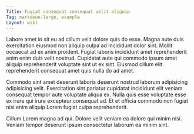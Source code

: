 ```yaml
---
Title: Fugiat consequat consequat velit aliquip
Tag: markdown-large, example
Layout: wiki
---
```

Labore amet in sit eu ad cillum velit dolore quis do esse. Magna aute duis exercitation eiusmod non aliquip culpa ad incididunt dolor sint. Mollit occaecat ad ex anim proident. Fugiat laboris incididunt amet reprehenderit enim enim duis velit nostrud. Cupidatat aute qui commodo ipsum amet aliquip reprehenderit voluptate sint ut ex sint. Eiusmod cillum elit reprehenderit consequat amet quis nulla do ad amet.

Commodo sint amet deserunt laboris deserunt nostrud laborum adipisicing adipisicing velit. Exercitation sint pariatur cupidatat incididunt elit veniam consequat tempor aute voluptate aliqua ex. Nulla quis esse voluptate esse ex irure qui irure excepteur consequat ad. Et et officia commodo non fugiat nisi enim aliquip Lorem fugiat culpa reprehenderit.

Cillum Lorem magna ad qui. Dolore velit veniam ea dolore qui minim nisi. Veniam tempor deserunt ipsum consectetur laborum ea minim sint.